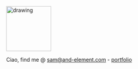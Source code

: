 <img src="https://www.findsam.dev/_next/static/media/Sam_Signature.c9780b61.svg" alt="drawing" width="120"/>

Ciao, find me @
sam@and-element.com -
[portfolio](https://findsam.dev/)



